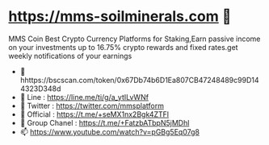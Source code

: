 # https://mms-soilminerals.com 👋 

MMS Coin Best Crypto Currency Platforms for Staking,Earn passive income on your investments up to 16.75% crypto rewards and fixed rates.get weekly notifications of your earnings


- 🔭 hhttps://bscscan.com/token/0x67Db74b6D1Ea807CB47248489c99D144323D348d
- 🌱 Line : https://line.me/ti/g/a_ytILvWNf
- 👯 Twitter : https://twitter.com/mmsplatform
- 🤔 Official : https://t.me/+seMX1nx2Bgk4ZTFl
- 💬 Group Chanel : https://t.me/+FatzbATbpN5jMDhl
- 📫 https://www.youtube.com/watch?v=pGBg5Eq07g8

